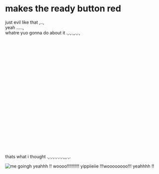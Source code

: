# makes the ready button red
just evil like that ,..,<br>
yeah .....,<br>
whatre yuo gonna do about it .,.,.,,.,., <br>

<br><br><br><br><br><br><br><br><br><br><br><br><br><br><br><br><br><br><br><br><br>






thats what i thought .,.,.,.,.,.,.,,,.,. <br>


![me goingh yeahhh !! woooo!!!!!!!!!! yippiieiie  !!!woooooooo!!! yeahhhh  !! ](https://media1.tenor.com/m/yG-n8BTJk0kAAAAd/konata-konata-izumi.gif "this is me rn ,.. (not you because i said so .,.,.")
